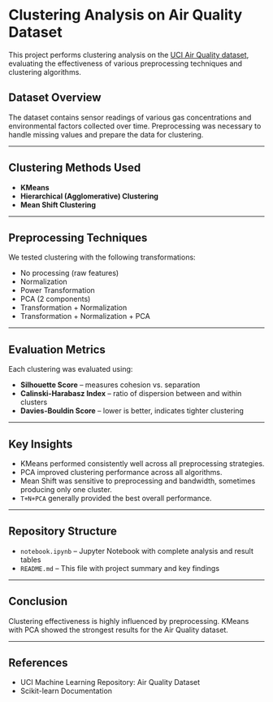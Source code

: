 # Clustering Analysis on Air Quality Dataset

This project performs clustering analysis on the [UCI Air Quality dataset](https://archive.ics.uci.edu/ml/datasets/Air+Quality), evaluating the effectiveness of various preprocessing techniques and clustering algorithms.

## Dataset Overview

The dataset contains sensor readings of various gas concentrations and environmental factors collected over time. Preprocessing was necessary to handle missing values and prepare the data for clustering.

---

## Clustering Methods Used

- **KMeans**
- **Hierarchical (Agglomerative) Clustering**
- **Mean Shift Clustering**

---

## Preprocessing Techniques

We tested clustering with the following transformations:

- No processing (raw features)
- Normalization
- Power Transformation
- PCA (2 components)
- Transformation + Normalization
- Transformation + Normalization + PCA

---

## Evaluation Metrics

Each clustering was evaluated using:

- **Silhouette Score** – measures cohesion vs. separation
- **Calinski-Harabasz Index** – ratio of dispersion between and within clusters
- **Davies-Bouldin Score** – lower is better, indicates tighter clustering

---

## Key Insights

- KMeans performed consistently well across all preprocessing strategies.
- PCA improved clustering performance across all algorithms.
- Mean Shift was sensitive to preprocessing and bandwidth, sometimes producing only one cluster.
- `T+N+PCA` generally provided the best overall performance.

---

## Repository Structure

- `notebook.ipynb` – Jupyter Notebook with complete analysis and result tables
- `README.md` – This file with project summary and key findings

---

## Conclusion

Clustering effectiveness is highly influenced by preprocessing. KMeans with PCA showed the strongest results for the Air Quality dataset.

---

## References

- UCI Machine Learning Repository: Air Quality Dataset
- Scikit-learn Documentation
